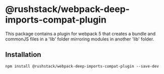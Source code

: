 # @rushstack/webpack-deep-imports-compat-plugin

This package contains a plugin for webpack 5 that creates a bundle and commonJS files in a 'lib' folder mirroring modules in another 'lib' folder.

## Installation

`npm install @rushstack/webpack-deep-imports-compat-plugin --save-dev`

